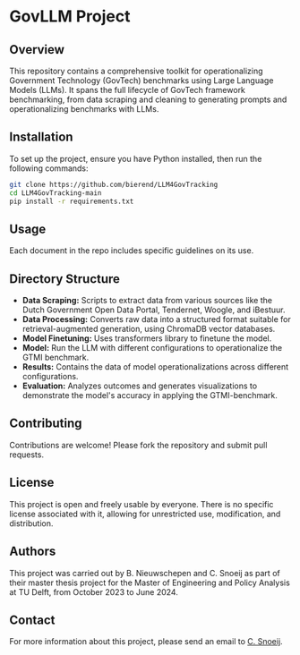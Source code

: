 # GovLLM Project

## Overview
This repository contains a comprehensive toolkit for operationalizing Government Technology (GovTech) benchmarks using Large Language Models (LLMs). It spans the full lifecycle of GovTech framework benchmarking, from data scraping and cleaning to generating prompts and operationalizing benchmarks with LLMs.

## Installation
To set up the project, ensure you have Python installed, then run the following commands:
```bash
git clone https://github.com/bierend/LLM4GovTracking
cd LLM4GovTracking-main
pip install -r requirements.txt
```

## Usage
Each document in the repo includes specific guidelines on its use. 

## Directory Structure
- **Data Scraping:** Scripts to extract data from various sources like the Dutch Government Open Data Portal, Tendernet, Woogle, and iBestuur.
- **Data Processing:** Converts raw data into a structured format suitable for retrieval-augmented generation, using ChromaDB vector databases.
- **Model Finetuning:** Uses transformers library to finetune the model.
- **Model:** Run the LLM with different configurations to operationalize the GTMI benchmark.
- **Results:** Contains the data of model operationalizations across different configurations.
- **Evaluation:** Analyzes outcomes and generates visualizations to demonstrate the model's accuracy in applying the GTMI-benchmark.

## Contributing
Contributions are welcome! Please fork the repository and submit pull requests.

## License
This project is open and freely usable by everyone. There is no specific license associated with it, allowing for unrestricted use, modification, and distribution.

## Authors
This project was carried out by B. Nieuwschepen and C. Snoeij as part of their master thesis project for the Master of Engineering and Policy Analysis at TU Delft, from October 2023 to June 2024.

## Contact
For more information about this project, please send an email to [C. Snoeij](mailto:cornesnoeij+github@gmail.com).

